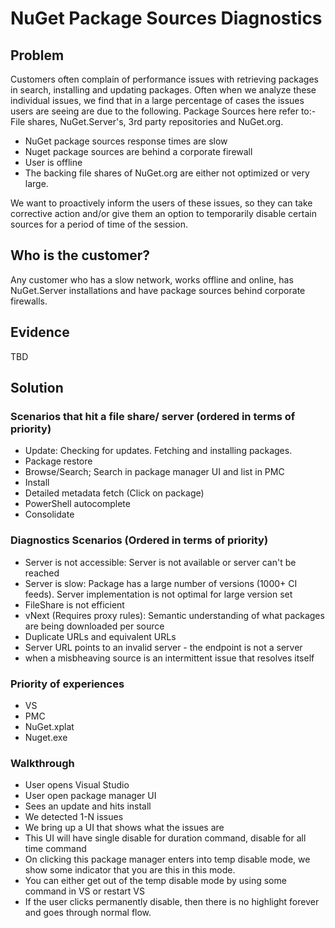 # NuGet Package Sources Diagnostics

## Problem
Customers often complain of performance issues with retrieving packages in search, installing and updating packages. Often when we analyze these individual issues, we find that in a large percentage of cases the issues users are seeing are due to the following. Package Sources here refer to:- File shares, NuGet.Server's, 3rd party repositories and NuGet.org.

  * NuGet package sources response times are slow
  * Nuget package sources are behind a corporate firewall
  * User is offline
  * The backing file shares of NuGet.org are either not optimized or very large.

We want to proactively inform the users of these issues, so they can take corrective action and/or give them an option to temporarily disable certain sources for a period of time of the session.

## Who is the customer?
Any customer who has a slow network, works offline and online, has NuGet.Server installations and have package sources behind corporate firewalls.

## Evidence
TBD

## Solution

### Scenarios that hit a file share/ server (ordered in terms of priority)
 
  * Update: Checking for updates. Fetching and installing packages.
  * Package restore
  * Browse/Search; Search in package manager UI and list in PMC
  * Install
  * Detailed metadata fetch (Click on package)
  * PowerShell autocomplete
  * Consolidate
 

### Diagnostics Scenarios (Ordered in terms of priority)

  * Server is not accessible: Server is not available or server can't be reached
  * Server is slow: Package has a large number of versions (1000+ CI feeds). Server implementation is not optimal for large version set
  * FileShare is not efficient
  * vNext (Requires proxy rules): Semantic understanding of what packages are being downloaded per source
  * Duplicate URLs and equivalent URLs
  * Server URL points to an invalid server - the endpoint is not a server
  * when a misbheaving source is an intermittent issue that resolves itself

### Priority of experiences
  * VS
  * PMC
  * NuGet.xplat
  * Nuget.exe

### Walkthrough
  * User opens Visual Studio
  * User open  package manager UI
  * Sees an update and hits install
  * We detected 1-N issues
  * We bring up a UI that shows what the issues are
  * This UI will have single disable for duration command, disable for all time command
  * On clicking this package manager enters into temp disable mode, we show some indicator that you are this in this mode.
  * You can either get out of the temp disable mode by using some command in VS or restart VS
  * If the user clicks permanently disable, then there is no highlight forever and goes through normal flow.